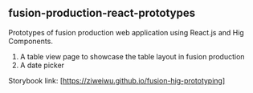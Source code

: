 ## fusion-production-react-prototypes

Prototypes of fusion production web application using React.js and Hig Components.
1. A table view page to showcase the table layout in fusion production
2. A date picker

Storybook link: [https://ziweiwu.github.io/fusion-hig-prototyping]
